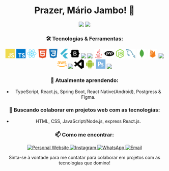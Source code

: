 <h1 align="center" > Prazer,  Mário Jambo! 👋</h1>

<p align="center">
  <img height="200em" src="https://github-readme-stats.vercel.app/api?username=MarioJambo&show_icons=true&theme=dark&include_all_commits=true&count_private=true"/>
  <img height="200em"  src="https://github-readme-stats.vercel.app/api/top-langs/?username=MarioJambo&layout=compact&langs_count=7&theme=dark"/>
</p>

<h3 align="center">🛠 Tecnologias & Ferramentas:</h3>
<p align="center">
  <!-- Frontend -->
  <img height="30" src="https://raw.githubusercontent.com/devicons/devicon/master/icons/javascript/javascript-plain.svg">
  <img height="30" src="https://raw.githubusercontent.com/devicons/devicon/master/icons/typescript/typescript-plain.svg">
  <img height="30" src="https://raw.githubusercontent.com/devicons/devicon/master/icons/react/react-original.svg">
  <img height="30" src="https://raw.githubusercontent.com/devicons/devicon/master/icons/html5/html5-plain.svg">
  <img height="30" src="https://raw.githubusercontent.com/devicons/devicon/master/icons/css3/css3-plain.svg">
  <img height="30" src="https://raw.githubusercontent.com/devicons/devicon/master/icons/flutter/flutter-plain.svg">
  <img height="30" src="https://raw.githubusercontent.com/devicons/devicon/master/icons/bootstrap/bootstrap-plain.svg">
  <img height="30" src="https://raw.githubusercontent.com/devicons/devicon/master/icons/antd/antd-plain.svg">
  <img height="30" src="https://raw.githubusercontent.com/simple-icons/simple-icons/develop/icons/tailwindcss/tailwindcss-plain.svg">
  <!-- Backend & Database -->
  <img height="30" src="https://raw.githubusercontent.com/devicons/devicon/master/icons/java/java-plain.svg">
  <img height="30" src="https://raw.githubusercontent.com/devicons/devicon/master/icons/php/php-plain.svg">
  <img height="30" src="https://raw.githubusercontent.com/devicons/devicon/master/icons/nodejs/nodejs-plain.svg">
  <!-- Databases -->
  <img height="30" src="https://raw.githubusercontent.com/devicons/devicon/master/icons/mysql/mysql-plain.svg">
  <img height="30" src="https://raw.githubusercontent.com/devicons/devicon/master/icons/mongodb/mongodb-plain.svg">
  <!-- Cloud Services -->
  <img height="30" src="https://raw.githubusercontent.com/devicons/devicon/master/icons/firebase/firebase-plain.svg">
  <img height="30" src="https://raw.githubusercontent.com/simple-icons/simple-icons/develop/icons/netlify/netlify-plain.svg">
  <img height="30" src="https://raw.githubusercontent.com/devicons/devicon/master/icons/amazonwebservices/amazonwebservices-plain.svg">
  <img height="30" src="https://raw.githubusercontent.com/devicons/devicon/master/icons/vercel/vercel-plain.svg">
  <!-- Other Tools -->
  <img height="30" src="https://raw.githubusercontent.com/devicons/devicon/master/icons/vscode/vscode-plain.svg">
  <img height="30" src="https://raw.githubusercontent.com/devicons/devicon/master/icons/android/android-plain.svg">
  <img height="30" src="https://raw.githubusercontent.com/devicons/devicon/master/icons/photoshop/photoshop-plain.svg">
  <img height="30" src="https://raw.githubusercontent.com/simple-icons/simple-icons/develop/icons/notion/notion-plain.svg">
</p>
<h3 align="center">🌱 Atualmente aprendendo:</h3>
<ul align="center">
  <li>TypeScript, React.js, Spring Boot, React Native(Android), Postgress & Figma.</li>
</ul>

<h3 align="center">👯 Buscando colaborar em projetos web com as tecnologias:</h3>
<ul align="center">
  <li>HTML, CSS, JavaScript/Node.js, express React.js.</li>
</ul>

<h3 align="center">📫 Como me encontrar:</h3>
<p align="center">
  <a href="https://mariojambo.netlify.app" target="_blank">
    <img height="30" src="https://img.shields.io/badge/P%C3%A1gina%20Pessoal-00C7B7?style=for-the-badge&logo=google-chrome&logoColor=white" alt="Personal Website">
  </a>
  <a href="https://instagram.com/MarioJambo__/" target="_blank">
    <img height="30" src="https://img.shields.io/badge/-Instagram-%23E4405F?style=for-the-badge&logo=instagram&logoColor=white" alt="Instagram">
  </a>
  <a href="https://api.whatsapp.com/send?phone=258868877033&text=Welcome%20to%20my%20whatsapp" target="_blank">
    <img height="30" src="https://img.shields.io/badge/WhatsApp-25D366?style=for-the-badge&logo=whatsapp&logoColor=white" alt="WhatsApp">
  </a>
  <a href="mailto:mjambo01@gmail.com">
    <img height="30" src="https://img.shields.io/badge/-Gmail-%23333?style=for-the-badge&logo=gmail&logoColor=white" alt="Email">
  </a>
</p>


<p align="center">Sinta-se à vontade para me contatar para colaborar em projetos com as tecnologias que domino!</p>
